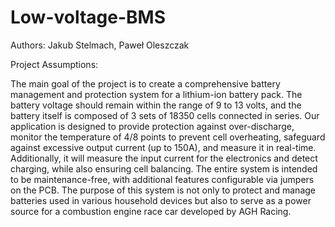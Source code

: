 # Low-voltage-BMS

Authors: Jakub Stelmach, Paweł Oleszczak

Project Assumptions:

The main goal of the project is to create a comprehensive battery management and protection system for a lithium-ion battery pack. 
The battery voltage should remain within the range of 9 to 13 volts, and the battery itself is composed of 3 sets of 18350 cells connected in series.
Our application is designed to provide protection against over-discharge, monitor the temperature of 4/8 points to prevent cell overheating,
safeguard against excessive output current (up to 150A), and measure it in real-time. Additionally, it will measure the input current for the electronics
and detect charging, while also ensuring cell balancing. The entire system is intended to be maintenance-free, with additional features configurable via jumpers on the PCB.
The purpose of this system is not only to protect and manage batteries used in various household devices but also to serve as a power source for a combustion engine race car developed by AGH Racing.
